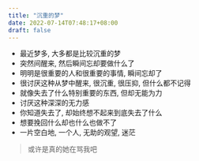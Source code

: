 ```yaml
---
title: "沉重的梦"
date: 2022-07-14T07:48:17+08:00
draft: false
---
```


- 最近梦多, 大多都是比较沉重的梦
- 突然间醒来, 然后瞬间忘却要做什么了
- 明明是很重要的人和很重要的事情, 瞬间忘却了
- 很讨厌这种从梦中醒来, 很沉重, 很压抑, 但什么都不记得
- 就像失去了什么特别重要的东西, 但却无能为力
- 讨厌这种深深的无力感
- 你知道失去了, 却始终想不起来到底失去了什么
- 想要挽回什么却也什么也做不了
- 一片空白地, 一个人, 无助的观望, 迷茫

> 或许是真的她在骂我吧
